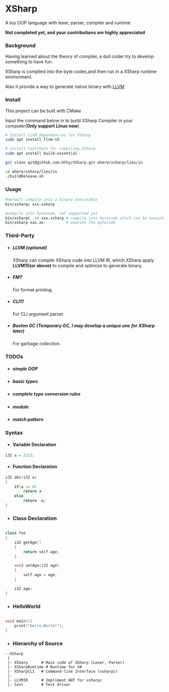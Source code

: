 # XSharp

A toy OOP language with lexer, parser, compiler and runtime

**Not completed yet, and your contributions are highly appreciated**

### Background

Having learned about the theory of compiler, a dull coder try to develop something to have fun.

XSharp is compiled into the byte codes,and then run in a XSharp runtime environment.

Also it provide a way to generate native binary with [LLVM](https://github.com/llvm/llvm-project)

### Install

This project can be built with CMake

Input the command below in to build XSharp Compiler in your computer(**Only support Linux now**)

```bash
# Install LLVM dependencies for XSharp
sudo apt install llvm-15

# Install toolchain for compiling XSharp
sudo apt install build-essential

git clone git@github.com:XChy/XSharp.git where/xsharp/lies/in

cd where/xsharp/lies/in
./buildRelease.sh
```

### Usage

```bash
#default compile into a binary executable
bin/xsharpc xxx.xsharp

#compile into bytecode, not supported yet
bin/xsharpc -vm xxx.xsharp # compile into bytecode which can be executed by XSharp's VM
bin/xsharp xxx.xe          # execute the bytecode
```

### Third-Party

- ##### **LLVM** (**optional**)

  XSharp can compile XSharp code into LLVM IR, which
  XSharp apply **LLVM15(or above)** to compile and optimize to generate binary.

- ##### **FMT**

  For format printing.

- ##### **CLI11**

  For CLI argument parser.


- ##### **Boehm GC** (**Temporary GC, I may develop a unique one for XSharp later**)

  For garbage collection.

### TODOs

- ##### simple OOP
- ##### basic types
- ##### complete type conversion rules
- ##### module
- ##### match pattern

### Syntax 

- #### Variable Declaration

```C++
i32 a = 2333;
```

- #### Function Declaration

```C++
i32 abs(i32 a)
{
    if(a >= 0)
        return a
    else
        return -a;
}
```

- ### Class Declaration

```C++

class foo
{
    i32 getAge()
    {
        return self.age;
    }

    void setAge(i32 age)
    {
        self.age = age;
    }

    i32 age;
}

```

- ### HelloWorld

```C++

void main(){
    print("Hello,World!");
}

```

- ### Hierarchy of Source

```
--XSharp
 |
 |- XSharp      # Main code of XSharp (Lexer, Parser)
 |- XSharpRuntime # Runtime for X#
 |- XSharpCLI   # Command-line Interface (xsharpc)
 |-
 |- LLVMIR      # Impliment AOT for xsharpc
 |- test        # Test driver
```
